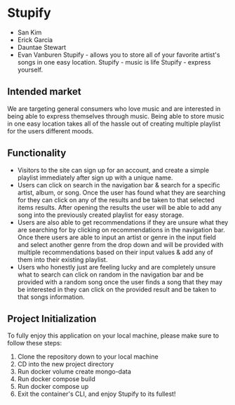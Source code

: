 # Stupify

- San Kim
- Erick Garcia
- Dauntae Stewart
- Evan Vanburen
  Stupify - allows you to store all of your favorite artist's songs in one easy location.
  Stupify - music is life
  Stupify - express yourself.

## Intended market

We are targeting general consumers who love music and are interested in being able to express themselves through music. Being able to store music in one easy location takes all of the hassle out of creating multiple playlist for the users different moods.

## Functionality

- Visitors to the site can sign up for an account, and create a simple playlist immediately after sign up with a unique name.
- Users can click on search in the navigation bar & search for a specific artist, album, or song. Once the user has found what they are searching for they can click on any of the results and be taken to that selected items results. After opening the results the user will be able to add any song into the previously created playlist for easy storage.
- Users are also able to get recommendations if they are unsure what they are searching for by clicking on recommendations in the navigation bar. Once there users are able to input an artist or genre in the input field and select another genre from the drop down and will be provided with multiple recommendations based on their input values & add any of them into their existing playlist.
- Users who honestly just are feeling lucky and are completely unsure what to search can click on random in the navigation bar and be provided with a random song once the user finds a song that they may be interested in they can click on the provided result and be taken to that songs information.

## Project Initialization

To fully enjoy this application on your local machine, please make sure to follow these steps:

1. Clone the repository down to your local machine
2. CD into the new project directory
3. Run docker volume create mongo-data
4. Run docker compose build
5. Run docker compose up
6. Exit the container's CLI, and enjoy Stupify to its fullest!
